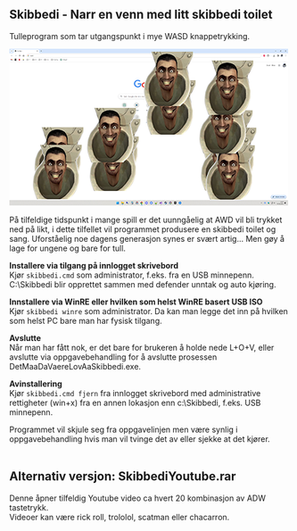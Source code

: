 ﻿## Skibbedi - Narr en venn med litt skibbedi toilet  

Tulleprogram som tar utgangspunkt i mye WASD knappetrykking.  

![Example UI](example_ui.png)  

På tilfeldige tidspunkt i mange spill er det uunngåelig at AWD vil bli trykket ned på likt, 
i dette tilfellet vil programmet produsere en skibbedi toilet og sang. Uforståelig noe dagens 
generasjon synes er svært artig... Men gøy å lage for ungene og bare for tull.

**Installere via tilgang på innlogget skrivebord**  
Kjør `skibbedi.cmd` som administrator, f.eks. fra en USB minnepenn. C:\Skibbedi blir opprettet sammen med defender unntak og auto kjøring.

**Innstallere via WinRE eller hvilken som helst WinRE basert USB ISO**  
Kjør `skibbedi winre` som administrator. Da kan man legge det inn på hvilken som helst PC bare man har fysisk tilgang.

**Avslutte**  
Når man har fått nok, er det bare for brukeren å holde nede L+O+V, eller avslutte via oppgavebehandling for å avslutte prosessen DetMaaDaVaereLovAaSkibbedi.exe.  

**Avinstallering**  
Kjør `skibbedi.cmd fjern` fra innlogget skrivebord med administrative rettigheter (win+x) fra en annen lokasjon enn c:\Skibbedi, f.eks. USB minnepenn.

Programmet vil skjule seg fra oppgavelinjen men være synlig i oppgavebehandling hvis man vil tvinge det av eller sjekke at det kjører.<br><br>

## Alternativ versjon: SkibbediYoutube.rar

Denne åpner tilfeldig Youtube video ca hvert 20 kombinasjon av ADW tastetrykk.  
Videoer kan være rick roll, trololol, scatman eller chacarron.